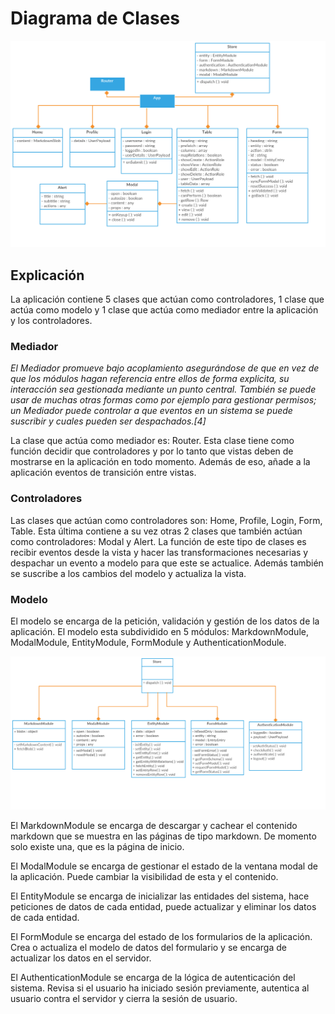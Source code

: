 # Diagrama de Clases

![Diagrama de Clases](../assets/d_clases.png)

## Explicación
La aplicación contiene 5 clases que actúan como controladores, 1 clase que actúa como modelo y 1 clase que actúa como mediador entre la aplicación y los controladores.

### Mediador
_El Mediador promueve bajo acoplamiento asegurándose de que en vez de que los módulos hagan referencia entre ellos de forma explicita, su interacción sea gestionada mediante un punto central. También se puede usar de muchas otras formas como por ejemplo para gestionar permisos; un Mediador puede controlar a que eventos en un sistema se puede suscribir y cuales pueden ser despachados.[4]_

La clase que actúa como mediador es: Router. Esta clase tiene como función decidir que controladores y por lo tanto que vistas deben de mostrarse en la aplicación en todo momento. Además de eso, añade a la aplicación eventos de transición entre vistas.
 
### Controladores
Las clases que actúan como controladores son: Home, Profile, Login, Form, Table. Esta última contiene a su vez otras 2 clases que también actúan como controladores: Modal y Alert.
La función de este tipo de clases es recibir eventos desde la vista y hacer las transformaciones necesarias y despachar un evento a modelo para que este se actualice. Además también se suscribe a los cambios del modelo y actualiza la vista.

### Modelo
El modelo se encarga de la petición, validación y gestión de los datos de la aplicación. El modelo esta subdividido en 5 módulos: MarkdownModule, ModalModule, EntityModule, FormModule y AuthenticationModule.

![Diagram de Clases (store)](../assets/d_clases_store.png)

El MarkdownModule se encarga de descargar y cachear el contenido markdown que se muestra en las páginas de tipo markdown. De momento solo existe una, que es la página de inicio.

El ModalModule se encarga de gestionar el estado de la ventana modal de la aplicación. Puede cambiar la visibilidad de esta y el contenido.

El EntityModule se encarga de inicializar las entidades del sistema, hace peticiones de datos de cada entidad, puede actualizar y eliminar los datos de cada entidad.

El FormModule se encarga del estado de los formularios de la aplicación. Crea o actualiza el modelo de datos del formulario y se encarga de actualizar los datos en el servidor.

El AuthenticationModule se encarga de la lógica de autenticación del sistema. Revisa si el usuario ha iniciado sesión previamente, autentica al usuario contra el servidor y cierra la sesión de usuario.
